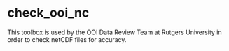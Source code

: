 # check_ooi_nc
This toolbox is used by the OOI Data Review Team at Rutgers University in order to check netCDF files for accuracy.
